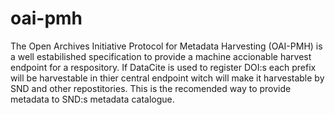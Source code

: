 # oai-pmh

The Open Archives Initiative Protocol for Metadata Harvesting (OAI-PMH) is a well estabilished specification to provide a machine accionable harvest endpoint for a respository. If DataCite is used to register DOI:s each prefix will be harvestable in thier central endpoint witch will make it harvestable by SND and other repostitories.
This is the recomended way to provide metadata to SND:s metadata catalogue.